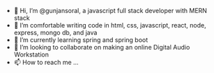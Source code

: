 - 👋 Hi, I’m @gunjansoral, a javascript full stack developer with MERN stack
- 👀 I’m comfortable writing code in html, css, javascript, react, node, express, mongo db, and java
- 🌱 I’m currently learning spring and spring boot
- 💞️ I’m looking to collaborate on making an online Digital Audio Workstation
- 📫 How to reach me ...

<!---
gunjansoral/gunjansoral is a ✨ special ✨ repository because its `README.md` (this file) appears on your GitHub profile.
You can click the Preview link to take a look at your changes.
--->

